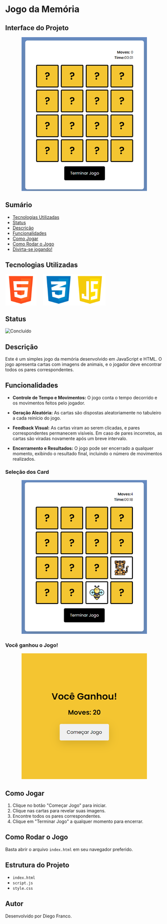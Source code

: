 # Jogo da Memória

## Interface do Projeto

<div align="center">
  <img src="img/proj1.png" alt="Imagem do Projeto" width="400">
</div>

## Sumário

- [Tecnologias Utilizadas](#tecnologias-utilizadas)
- [Status](#status)
- [Descrição](#descrição)
- [Funcionalidades](#funcionalidades)
- [Como Jogar](#como-jogar)
- [Como Rodar o Jogo](#como-rodar-o-jogo)
- [Divirta-se jogando!](#divirta-se-jogando)

## Tecnologias Utilizadas

<div style="display: flex; flex-direction: row;">
  <div style="margin-right: 20px; display: flex; justify-content: flex-start;">
    <img src="img/html.png" alt="Logo HTML" width="100"/>
  </div>
  <div style="display: flex; justify-content: flex-center;">
    <img src="img/css.png" alt="Logo CSS" width="100"/>
  </div>
  <div style="display: flex; justify-content: flex-end;">
    <img src="img/js.png" alt="Logo CSS" width="100"/>
  </div>
</div>

## Status

![Concluído](http://img.shields.io/static/v1?label=STATUS&message=CONCLUIDO&color=GREEN&style=for-the-badge)

## Descrição

Este é um simples jogo da memória desenvolvido em JavaScript e HTML. O jogo apresenta cartas com imagens de animais, e o jogador deve encontrar todos os pares correspondentes.

## Funcionalidades

- **Controle de Tempo e Movimentos:** O jogo conta o tempo decorrido e os movimentos feitos pelo jogador.

- **Geração Aleatória:** As cartas são dispostas aleatoriamente no tabuleiro a cada reinício do jogo.

- **Feedback Visual:** As cartas viram ao serem clicadas, e pares correspondentes permanecem visíveis. Em caso de pares incorretos, as cartas são viradas novamente após um breve intervalo.

- **Encerramento e Resultados:** O jogo pode ser encerrado a qualquer momento, exibindo o resultado final, incluindo o número de movimentos realizados.

### Seleção dos Card

<div align="center">
  <img src="img/proj2.png" alt="Imagem do Projeto" width="400">
</div>

### Você ganhou o Jogo!

<div align="center">
  <img src="img/proj3.png" alt="Imagem do Projeto" width="400">
</div>

## Como Jogar

1. Clique no botão "Começar Jogo" para iniciar.
2. Clique nas cartas para revelar suas imagens.
3. Encontre todos os pares correspondentes.
4. Clique em "Terminar Jogo" a qualquer momento para encerrar.

## Como Rodar o Jogo

Basta abrir o arquivo `index.html` em seu navegador preferido.

## Estrutura do Projeto

- `index.html`
- `script.js`
- `style.css`

## Autor

Desenvolvido por Diego Franco.

